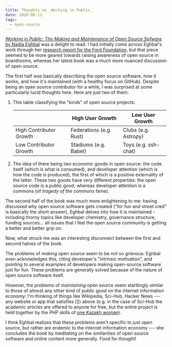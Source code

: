 ```yaml
---
title: Thoughts on _Working in Public_
date: 2020-08-13
tags:
  - open-source
---
```


[_Working in Public: The Making and Maintenance of Open Source Sofware_ by
Nadia Eghbal](https://www.amazon.com/dp/0578675862/) was a delight to read. I
had initially come across Eghbal's work through her [research report for the
Ford
Foundation](https://www.fordfoundation.org/work/learning/research-reports/roads-and-bridges-the-unseen-labor-behind-our-digital-infrastructure/),
but that piece seemed to be more geared towards raising awareness of open
source in boardrooms, whereas her latest book was a much more nuanced
discussion of open source.

The first half was basically describing the open source software, how it works,
and how it's maintained (with a healthy focus on GitHub). Despite being an open
source contributor for a while, I was surprised at some particularly lucid
thoughts here. Here are just two of them:

1. This table classifying the "kinds" of open source projects:

    |                         | High User Growth        | Low User Growth      |
    |-------------------------|-------------------------|----------------------|
    | High Contributor Growth | Federations (e.g. Rust) | Clubs (e.g. Astropy) |
    | Low Contributor Growth  | Stadiums (e.g. Babel)   | Toys (e.g. ssh-chat) |

2. The idea of there being _two_ economic goods in open source: the code itself
   (which is what is consumed), and developer attention (which is how the code
   is produced), the first of which is a positive externality of the latter.
   These two goods have _very_ different properties: the open source code is a
   public good, whereas developer attention is a commons (of _tragedy of the
   commons_ fame).

The second half of the book was much more enlightening to me: having discussed
why open source software gets created ("for fun and street cred" is basically
the short answer), Eghbal delves into how it is maintained - including thorny
topics like developer chemistry, governance structure, funding sources... all
issues that I feel the open source community is getting a better and better
grip on.

Now, what struck me was an interesting disconnect between the first and second
halves of the book.

The problems of _making_ open source seem to be not so grievous: Eghbal even
acknowledges this, citing developer's "intrinsic motivation", and pointing to
several examples of developers making open-source software just for fun. These
problems are generally solved because of the nature of open source software
itself.

However, the problems of _maintaining_ open source seem startlingly similar to
those of almost any other kind of public good on the internet information
economy: I'm thinking of things like Wikipedia, Sci-Hub, Hacker News --- any
website or app that satisfies (2) above (e.g. in the case of Sci-Hub the
academic articles are offered to anyone for free, but the entire project is
held together by the PHP skills of [one Kazakh
woman](https://sci-hub.tw/alexandra)).

I think Eghbal realizes that these problems aren't specific to just open
source, but rather are endemic to the internet information economy --- she
concludes the book by meditating on the similarities of open source software
and online content more generally. Food for thought!
